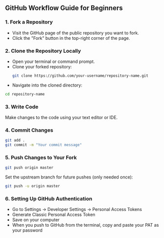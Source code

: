 ## GitHub Workflow Guide for Beginners

### 1. Fork a Repository
- Visit the GitHub page of the public repository you want to fork.
- Click the "Fork" button in the top-right corner of the page.

### 2. Clone the Repository Locally
- Open your terminal or command prompt.
- Clone your forked repository:
  ```bash
  git clone https://github.com/your-username/repository-name.git
- Navigate into the cloned directory:
```bash
cd repository-name
```

### 3. Write Code
Make changes to the code using your text editor or IDE.

### 4. Commit Changes
```bash
git add .
git commit -m "Your commit message"
```

### 5. Push Changes to Your Fork
```bash
git push origin master
```
Set the upstream branch for future pushes (only needed once):
```bash
git push -u origin master
```

### 6. Setting Up GitHub Authentication
- Go to Settings -> Developer Settings -> Personal Access Tokens
- Generate Classic Personal Access Token
- Save on your computer
- When you push to GitHub from the terminal, copy and paste your PAT as your password
